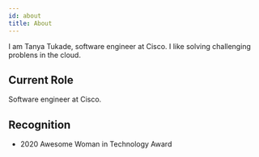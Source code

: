 ```yaml
---
id: about
title: About
---
```


I am Tanya Tukade, software engineer at Cisco.
I like solving challenging problens in  the cloud.

## Current Role

Software engineer at Cisco.

## Recognition

- 2020 Awesome Woman in Technology Award
